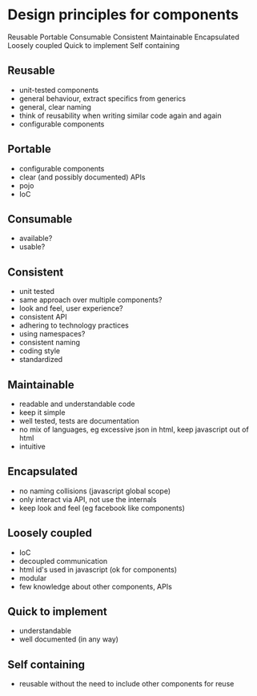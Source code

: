 # Design principles for components

Reusable
Portable
Consumable
Consistent
Maintainable
Encapsulated
Loosely coupled
Quick to implement
Self containing

## Reusable

* unit-tested components
* general behaviour, extract specifics from generics
* general, clear naming
* think of reusability when writing similar code again and again
* configurable components





















































## Portable

* configurable components
* clear (and possibly documented) APIs
* pojo
* IoC





















































## Consumable

- available?
- usable?





















































## Consistent

* unit tested
* same approach over multiple components?
* look and feel, user experience?
* consistent API
* adhering to technology practices
* using namespaces?
* consistent naming
* coding style
* standardized






















































## Maintainable

* readable and understandable code
* keep it simple
* well tested, tests are documentation
* no mix of languages, eg excessive json in html, keep javascript out of html
* intuitive





















































## Encapsulated

* no naming collisions (javascript global scope)
* only interact via API, not use the internals
* keep look and feel (eg facebook like components)






















































## Loosely coupled

- IoC
- decoupled communication
- html id's used in javascript (ok for components)
- modular
- few knowledge about other components, APIs






















































## Quick to implement

* understandable
* well documented (in any way)























































## Self containing

* reusable without the need to include other components for reuse


